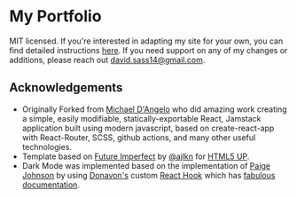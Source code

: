 # My Portfolio

MIT licensed. If you're interested in adapting my site for your own, you can find detailed
instructions [here](https://github.com/mldangelo/personal-site#readme). If you need support on any of my changes or additions, please reach out
david.sass14@gmail.com.

## Acknowledgements

* Originally Forked from [Michael D'Angelo](https://github.com/mldangelo/personal-site) who did amazing work creating a simple, easily modifiable,
  statically-exportable React, Jamstack application built using modern javascript, based on create-react-app with React-Router, SCSS, github actions,
  and many other useful technologies.
* Template based on [Future Imperfect](https://html5up.net/future-imperfect) by [@ajlkn](https://github.com/ajlkn)
  for [HTML5 UP](https://html5up.net/).
* Dark Mode was implemented based on the implementation of [Paige Johnson](https://github.com/Paigej/portfolio-site) by
  using [Donavon's](https://github.com/donavon) custom [React Hook](https://reactjs.org/docs/hooks-overview.html) which
  has [fabulous documentation](https://github.com/donavon/use-dark-mode). 
